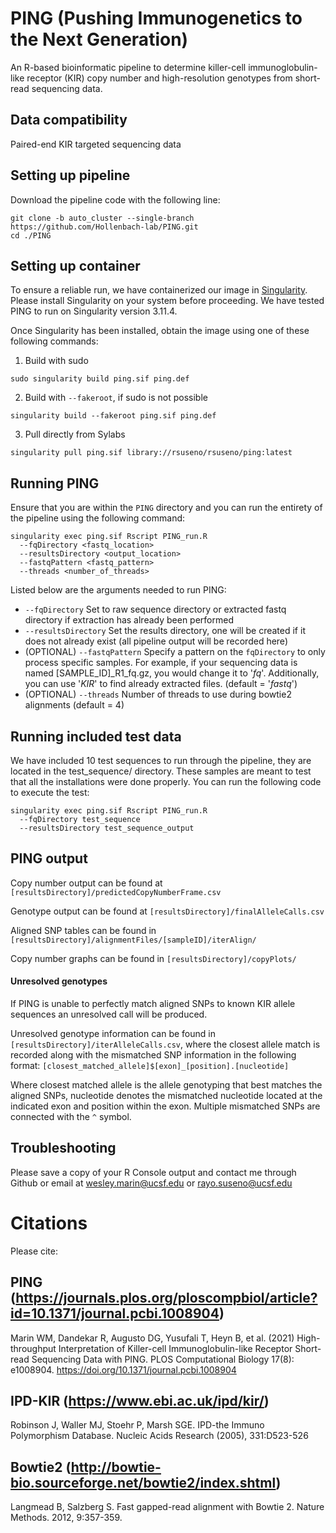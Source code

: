 # PING (Pushing Immunogenetics to the Next Generation)
An R-based bioinformatic pipeline to determine killer-cell immunoglobulin-like receptor (KIR) copy number and high-resolution genotypes from short-read sequencing data.

## Data compatibility
Paired-end KIR targeted sequencing data

## Setting up pipeline
Download the pipeline code with the following line:
```
git clone -b auto_cluster --single-branch https://github.com/Hollenbach-lab/PING.git
cd ./PING
```
## Setting up container
To ensure a reliable run, we have containerized our image in [Singularity](https://docs.sylabs.io/guides/3.11/admin-guide/installation.html). Please install Singularity on your system before proceeding. We have tested PING to run on Singularity version 3.11.4. 

Once Singularity has been installed, obtain the image using one of these following commands:

1. Build with sudo
```
sudo singularity build ping.sif ping.def
```
2. Build with `--fakeroot`, if sudo is not possible
```
singularity build --fakeroot ping.sif ping.def
```
3. Pull directly from Sylabs
```
singularity pull ping.sif library://rsuseno/rsuseno/ping:latest
```

## Running PING
Ensure that you are within the `PING` directory and you can run the entirety of the pipeline using the following command:

```
singularity exec ping.sif Rscript PING_run.R 
  --fqDirectory <fastq_location> 
  --resultsDirectory <output_location> 
  --fastqPattern <fastq_pattern> 
  --threads <number_of_threads>
```

Listed below are the arguments needed to run PING:
  - `--fqDirectory` Set to raw sequence directory or extracted fastq directory if extraction has already been performed
  - `--resultsDirectory` Set the results directory, one will be created if it does not already exist (all pipeline output will be recorded here)
  - (OPTIONAL) `--fastqPattern` Specify a pattern on the `fqDirectory` to only process  specific samples. For example, if your sequencing data is named [SAMPLE_ID]\_R1_fq.gz, you would change it to '_fq_'. Additionally, you can use '_KIR_' to find already extracted files. (default = '_fastq_')
  - (OPTIONAL) `--threads` Number of threads to use during bowtie2 alignments (default = 4)


## Running included test data
We have included 10 test sequences to run through the pipeline, they are located in the test_sequence/ directory. These samples are meant to test that all the installations were done properly. You can run the following code to execute the test:
```
singularity exec ping.sif Rscript PING_run.R 
  --fqDirectory test_sequence
  --resultsDirectory test_sequence_output 
```


## PING output
Copy number output can be found at `[resultsDirectory]/predictedCopyNumberFrame.csv`

Genotype output can be found at `[resultsDirectory]/finalAlleleCalls.csv`

Aligned SNP tables can be found in `[resultsDirectory]/alignmentFiles/[sampleID]/iterAlign/`

Copy number graphs can be found in `[resultsDirectory]/copyPlots/`

#### Unresolved genotypes
If PING is unable to perfectly match aligned SNPs to known KIR allele sequences an unresolved call will be produced.

Unresolved genotype information can be found in `[resultsDirectory]/iterAlleleCalls.csv`, where the closest allele match is recorded along with the mismatched SNP information in the following format:
`[closest_matched_allele]$[exon]_[position].[nucleotide]`

Where closest matched allele is the allele genotyping that best matches the aligned SNPs, nucleotide denotes the mismatched nucleotide located at the indicated exon and position within the exon. Multiple mismatched SNPs are connected with the `^` symbol.

## Troubleshooting
Please save a copy of your R Console output and contact me through Github or email at wesley.marin@ucsf.edu or rayo.suseno@ucsf.edu

# Citations
Please cite:


## PING (https://journals.plos.org/ploscompbiol/article?id=10.1371/journal.pcbi.1008904)

Marin WM, Dandekar R, Augusto DG, Yusufali T, Heyn B, et al. (2021) High-throughput Interpretation of Killer-cell Immunoglobulin-like Receptor Short-read Sequencing Data with PING. PLOS Computational Biology 17(8): e1008904. https://doi.org/10.1371/journal.pcbi.1008904


## IPD-KIR (https://www.ebi.ac.uk/ipd/kir/)

Robinson J, Waller MJ, Stoehr P, Marsh SGE. IPD-the Immuno Polymorphism Database. Nucleic Acids Research (2005), 331:D523-526


## Bowtie2 (http://bowtie-bio.sourceforge.net/bowtie2/index.shtml)

Langmead B, Salzberg S. Fast gapped-read alignment with Bowtie 2. Nature Methods. 2012, 9:357-359.
